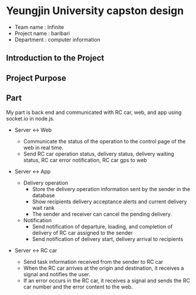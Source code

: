 # Yeungjin University capston design
* Team name : Infinite
* Project name : baribari
* Department : computer information
 
## Introduction to the Project

## Project Purpose



## Part
My part is back end and communicated with RC car, web, and app using socket.io in node.js. 

* Server <-> Web
  * Communicate the status of the operation to the control page of the web in real time.
  * Send RC car operation status, delivery status, delivery waiting status, RC car error notification, RC car gps to web
  
* Server <-> App
  * Delivery operation
    * Store the delivery operation information sent by the sender in the database
    * Show recipients delivery acceptance alerts and current delivery wait rank
    * The sender and receiver can cancel the pending delivery.
  * Notification
    * Send notification of departure, loading, and completion of delivery of RC car assigned to the sender
    * Send notification of delivery start, delivery arrival to recipients
    
* Server <-> RC car
  * Send task information received from the sender to RC car
  * When the RC car arrives at the origin and destination, it receives a signal and notifies the user.
  * If an error occurs in the RC car, it receives a signal and sends the RC car number and the error content to the web.
